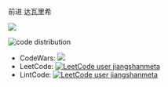 前进 达瓦里希

<img  src="https://github-readme-stats.vercel.app/api?username=jiangshanmeta&count_private=true&show_icons=true&hide_title=true&theme=tokyonight" />


![code distribution](https://github-readme-stats.vercel.app/api/top-langs/?username=jiangshanmeta&theme=cobalt&layout=compact&show_icons=true)

- CodeWars: [![](https://www.codewars.com/users/jiangshanmeta/badges/micro)](https://www.codewars.com/users/jiangshanmeta/)
- LeetCode: [![LeetCode user jiangshanmeta](https://img.shields.io/badge/dynamic/json?style=for-the-badge&labelColor=black&color=%23ffa116&label=Solved&query=solvedOverTotal&url=https%3A%2F%2Fleetcode-badge.vercel.app%2Fapi%2Fusers%2Fjiangshanmeta%2Fcn%2F&logo=leetcode&logoColor=yellow)](https://leetcode.cn/jiangshanmeta/)
- LintCode: [![LeetCode user jiangshanmeta](https://img.shields.io/badge/dynamic/json?style=flat-square&labelColor=black&color=%2312B4FF&label=Solved&query=solvedOverTotal&url=https%3A%2F%2Flintcode-badge.vercel.app%2Fapi%2Fusers%2Fjiangshanmeta)](https://lintcode.com/user/jiangshanmeta/)
